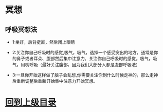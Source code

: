 
# 冥想





## 呼吸冥想法

+ 1:坐好，后背挺直，然后闭上眼睛

+ 2:关注你自己呼吸时的感觉,吸气，吸气，选择一个感受突出的地方，通常是你的鼻子或者耳朵、腹部然后集中注意力，关注你自己呼吸时的感觉。吸气，吸气，用嘴呼吸（最好关注腹部，因为我们大部分人都是腹部呼吸法）

+ 3:一旦你开始这样做了脑子会乱想,你需要关注你到什么时候走神的，那么走神后重新调整后重新开始集中注意力开始冥想。




































# [回到上级目录](../index.md)